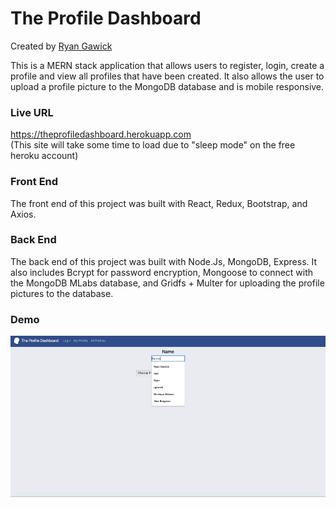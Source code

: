 # The Profile Dashboard

Created by [Ryan Gawick](https://github.com/rgawick)

This is a MERN stack application that allows users to register, login, create a profile and view all profiles that have been created. It also allows the user to upload a profile picture to the MongoDB database and is mobile responsive.

### Live URL ###

https://theprofiledashboard.herokuapp.com <br/>
(This site will take some time to load due to "sleep mode" on the free heroku account)

### Front End ###

The front end of this project was built with React, Redux, Bootstrap, and Axios.

### Back End ###

The back end of this project was built with Node.Js, MongoDB, Express. It also includes Bcrypt for password encryption, Mongoose to connect with the MongoDB MLabs database, and Gridfs + Multer for uploading the profile pictures to the database.

### Demo ###

![Profile Creation](https://github.com/rgawick/Profile-Dashboard/blob/master/profile_dashboard.gif)
